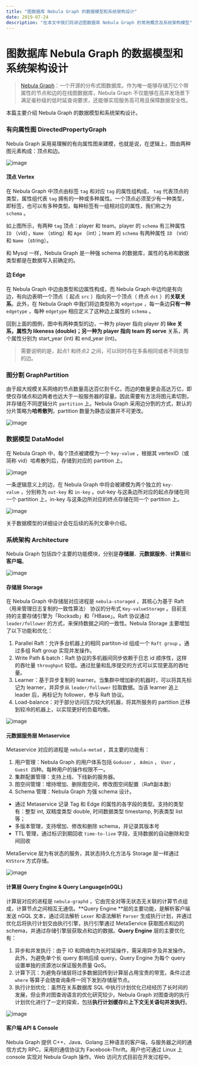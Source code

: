 ```yaml
---
title: "图数据库 Nebula Graph 的数据模型和系统架构设计"
date: 2019-07-24
description: "在本文中我们将讲述图数据库 Nebula Graph 的常用概念及系统架构模型"
---
```


# 图数据库 Nebula Graph 的数据模型和系统架构设计

> [Nebula Graph](https://0x7.me/osc2github)：一个开源的分布式图数据库。作为唯一能够存储万亿个带属性的节点和边的在线图数据库，Nebula Graph 不仅能够在高并发场景下满足毫秒级的低时延查询要求，还能够实现服务高可用且保障数据安全性。

本篇主要介绍 Nebula Graph 的数据模型和系统架构设计。

### 有向属性图 DirectedPropertyGraph

Nebula Graph 采用易理解的有向属性图来建模，也就是说，在逻辑上，图由两种图元素构成：顶点和边。

![image](https://nebula-blog.azureedge.net/nebula-blog/DataModel01.png)

#### 顶点 Vertex

在 Nebula Graph 中顶点由标签 `tag` 和对应 `tag` 的属性组构成， `tag` 代表顶点的类型，属性组代表 `tag` 拥有的一种或多种属性。一个顶点必须至少有一种类型，即标签，也可以有多种类型。每种标签有一组相对应的属性，我们称之为 `schema` 。

如上图所示，有两种 `tag` 顶点：player 和 team。player 的 `schema` 有三种属性 `ID` （vid），`Name` （sting）和 `Age` （int）；team 的 `schema` 有两种属性 `ID` （vid）和 `Name` （string）。

和 Mysql 一样，Nebula Graph 是一种强 schema 的数据库，属性的名称和数据类型都是在数据写入前确定的。


#### 边 Edge

在 Nebula Graph 中边由类型和边属性构成，而 Nebula Graph 中边均是有向边，有向边表明一个顶点（ 起点 `src` ）指向另一个顶点（ 终点 `dst` ）的**关联关系**。此外，在 Nebula Graph 中我们将边类型称为 `edgetype` ，每一条边**只有一种**`edgetype` ，每种 `edgetype` 相应定义了这种边上属性的 `schema` 。

回到上面的图例，图中有两种类型的边，一种为 player 指向 player 的 **like **关系，属性为** likeness **(double)；另一种为 player 指向 team 的** serve** 关系，两个属性分别为 start_year (int) 和 end_year (int)。

> 需要说明的是，起点1 和终点2 之间，可以同时存在多条相同或者不同类型的边。

### 图分割 GraphPartition

由于超大规模关系网络的节点数量高达百亿到千亿，而边的数量更会高达万亿，即使仅存储点和边两者也远大于一般服务器的容量。因此需要有方法将图元素切割，并存储在不同逻辑分片 `partition` 上。Nebula Graph 采用边分割的方式，默认的分片策略为**哈希散列**，partition 数量为静态设置并不可更改。

![image](https://nebula-blog.azureedge.net/nebula-blog/DataModel02.png)

### 数据模型 DataModel

在 Nebula Graph 中，每个顶点被建模为一个 `key-value` ，根据其 vertexID（或简称 vid）哈希散列后，存储到对应的 partition 上。

![image](https://nebula-blog.azureedge.net/nebula-blog/DataModel03.png)

一条逻辑意义上的边，在 Nebula Graph 中将会被建模为两个独立的 `key-value` ，分别称为 `out-key` 和 `in-key` 。out-key 与这条边所对应的起点存储在同一个 partition 上，in-key 与这条边所对应的终点存储在同一个 partition 上。

![image](https://nebula-blog.azureedge.net/nebula-blog/DataModel04.png)

关于数据模型的详细设计会在后续的系列文章中介绍。

### 系统架构 Architecture

Nebula Graph 包括四个主要的功能模块，分别是**存储层**、**元数据服务**、**计算层**和**客户端**。

![image](https://nebula-blog.azureedge.net/nebula-blog/DataModel05.png)

#### 存储层 Storage

在 Nebula Graph 中存储层对应进程是 `nebula-storaged` ，其核心为基于 Raft（用来管理日志复制的一致性算法） 协议的分布式 `Key-valueStorage` 。目前支持的主要存储引擎为「Rocksdb」和「HBase」。Raft 协议通过 `leader/follower` 的方式，来保持数据之间的一致性。Nebula Storage 主要增加了以下功能和优化：

1. Parallel Raft：允许多台机器上的相同 partiton-id 组成一个 `Raft group` 。通过多组 Raft group 实现并发操作。
1. Write Path & batch：Raft 协议的多机器间同步依赖于日志 id 顺序性，这样的吞吐量 `throughput` 较低。通过批量和乱序提交的方式可以实现更高的吞吐量。
1. Learner：基于异步复制的 learner。当集群中增加新的机器时，可以将其先标记为 learner，并异步从 `leader/follower` 拉取数据。当该 learner 追上 leader 后，再标记为 follower，参与 Raft 协议。
1. Load-balance：对于部分访问压力较大的机器，将其所服务的 partition 迁移到较冷的机器上，以实现更好的负载均衡。

![image](https://nebula-blog.azureedge.net/nebula-blog/DataModel06.png)

#### 元数据服务层 Metaservice

Metaservice 对应的进程是 `nebula-metad` ，其主要的功能有：

1. 用户管理：Nebula Graph 的用户体系包括 `Goduser` ， `Admin` ， `User` ， `Guest`  四种。每种用户的操作权限不一。
1. 集群配置管理：支持上线、下线新的服务器。
1. 图空间管理：增持增加、删除图空间，修改图空间配置（Raft副本数）
1. Schema 管理：Nebula Graph 为强 schema 设计。
  - 通过 Metaservice 记录 Tag 和 Edge 的属性的各字段的类型。支持的类型有：整型 int, 双精度类型 double, 时间数据类型 timestamp, 列表类型 list等；
  - 多版本管理，支持增加、修改和删除 schema，并记录其版本号
  - TTL 管理，通过标识到期回收 `time-to-live` 字段，支持数据的自动删除和空间回收

MetaService 层为有状态的服务，其状态持久化方法与 Storage 层一样通过 `KVStore` 方式存储。

![image](https://nebula-blog.azureedge.net/nebula-blog/DataModel07.png)

#### 计算层 Query Engine & Query Language(nGQL)
计算层对应的进程是 `nebula-graphd` ，它由完全对等无状态无关联的计算节点组成，计算节点之间相互无通信。**Query Engine **层的主要功能，是解析客户端发送 nGQL 文本，通过词法解析 `Lexer` 和语法解析 `Parser` 生成执行计划，并通过优化后将执行计划交由执行引擎，执行引擎通过 MetaService 获取图点和边的 schema，并通过存储引擎层获取点和边的数据。**Query Engine** 层的主要优化有：

1. 异步和并发执行：由于 IO 和网络均为长时延操作，需采用异步及并发操作。此外，为避免单个长 query 影响后续 query，Query Engine 为每个 query 设置单独的资源池以保证服务质量 QoS。
1. 计算下沉：为避免存储层将过多数据回传到计算层占用宝贵的带宽，条件过滤 `where` 等算子会随查询条件一同下发到存储层节点。
1. 执行计划优化：虽然在关系数据库 SQL 中执行计划优化已经经历了长时间的发展，但业界对图查询语言的优化研究较少。Nebula Graph 对图查询的执行计划优化进行了一定的探索，包括**执行计划缓存**和**上下文无关语句并发执行**。

![image](https://nebula-blog.azureedge.net/nebula-blog/DataModel08.png)

#### 客户端 API & Console
Nebula Graph 提供 C++、Java、Golang 三种语言的客户端，与服务器之间的通信方式为 RPC，采用的通信协议为 Facebook-Thrift。用户也可通过 Linux 上 console 实现对 Nebula Graph 操作。Web 访问方式目前在开发过程中。

